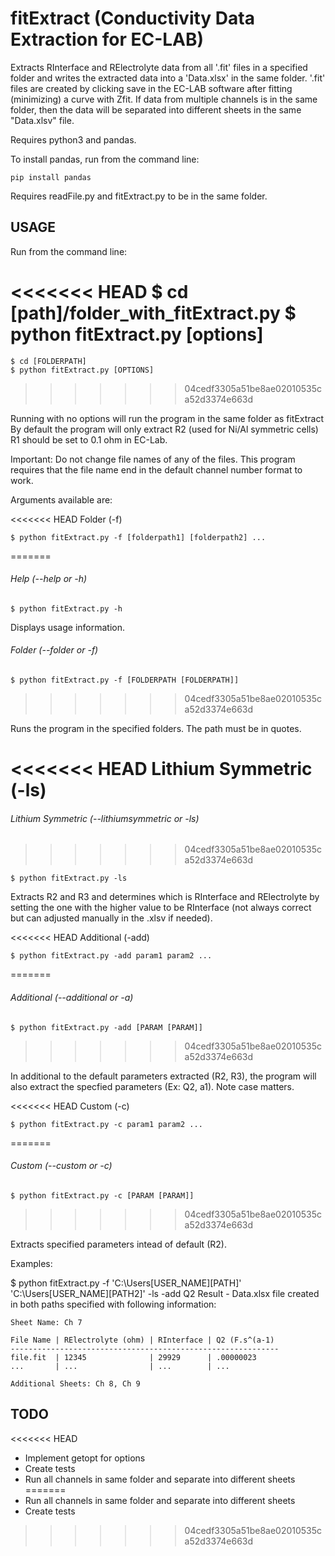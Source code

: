 fitExtract (Conductivity Data Extraction for EC-LAB)
================================================
Extracts RInterface and RElectrolyte data from all '.fit' files in
a specified folder and writes the extracted data into a 'Data.xlsx' in the
same folder. '.fit' files are created by clicking save in the EC-LAB software
after fitting (minimizing) a curve with Zfit. If data from multiple channels
is in the same folder, then the data will be separated into different sheets
in the same "Data.xlsv" file.

Requires python3 and pandas.

To install pandas, run from the command line:

    pip install pandas

Requires readFile.py and fitExtract.py to be in the same folder.


USAGE
-----
Run from the command line:

<<<<<<< HEAD
    $ cd [path]/folder_with_fitExtract.py
    $ python fitExtract.py [options]
=======
    $ cd [FOLDERPATH]
    $ python fitExtract.py [OPTIONS]
>>>>>>> 04cedf3305a51be8ae02010535ca52d3374e663d

Running with no options will run the program in the same folder as fitExtract
By default the program will only extract R2 (used for Ni/Al symmetric cells)
R1 should be set to 0.1 ohm in EC-Lab.

Important: Do not change file names of any of the files. This program requires
           that the file name end in the default channel number format to work.

Arguments available are:

<<<<<<< HEAD
Folder (-f)

    $ python fitExtract.py -f [folderpath1] [folderpath2] ...
=======
###### Help (--help or -h)

    $ python fitExtract.py -h
    
Displays usage information.

###### Folder (--folder or -f)

    $ python fitExtract.py -f [FOLDERPATH [FOLDERPATH]]
>>>>>>> 04cedf3305a51be8ae02010535ca52d3374e663d

Runs the program in the specified folders. The path must be in quotes.

<<<<<<< HEAD
Lithium Symmetric (-ls)
=======
###### Lithium Symmetric (--lithiumsymmetric or -ls)
>>>>>>> 04cedf3305a51be8ae02010535ca52d3374e663d

    $ python fitExtract.py -ls

Extracts R2 and R3 and determines which is RInterface and RElectrolyte by setting
the one with the higher value to be RInterface (not always correct but can adjusted
manually in the .xlsv if needed).

<<<<<<< HEAD
Additional (-add)

    $ python fitExtract.py -add param1 param2 ...
=======
###### Additional (--additional or -a)

    $ python fitExtract.py -add [PARAM [PARAM]]
>>>>>>> 04cedf3305a51be8ae02010535ca52d3374e663d

In additional to the default parameters extracted (R2, R3), the program will
also extract the specfied parameters (Ex: Q2, a1). Note case matters.

<<<<<<< HEAD
Custom (-c)

    $ python fitExtract.py -c param1 param2 ...
=======
###### Custom (--custom or -c)

    $ python fitExtract.py -c [PARAM [PARAM]]
>>>>>>> 04cedf3305a51be8ae02010535ca52d3374e663d

Extracts specified parameters intead of default (R2).


Examples:

$ python fitExtract.py -f 'C:\Users\[USER_NAME]\[PATH]' 'C:\Users\[USER_NAME]\[PATH2]' -ls -add Q2
Result - Data.xlsx file created in both paths specified with following information:

    Sheet Name: Ch 7

    File Name | RElectrolyte (ohm) | RInterface | Q2 (F.s^(a-1)
    ------------------------------------------------------------
    file.fit  | 12345              | 29929      | .00000023
    ...       | ...                | ...        | ...

    Additional Sheets: Ch 8, Ch 9


TODO
-----
<<<<<<< HEAD
- Implement getopt for options
- Create tests
- Run all channels in same folder and separate into different sheets
=======
- Run all channels in same folder and separate into different sheets
- Create tests
>>>>>>> 04cedf3305a51be8ae02010535ca52d3374e663d
